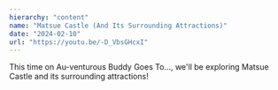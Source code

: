 ```yaml
---
hierarchy: "content"
name: "Matsue Castle (And Its Surrounding Attractions)"
date: "2024-02-10"
url: "https://youtu.be/-D_VbsGHcxI"
---
```


This time on Au-venturous Buddy Goes To..., we'll be exploring Matsue Castle and its surrounding attractions!